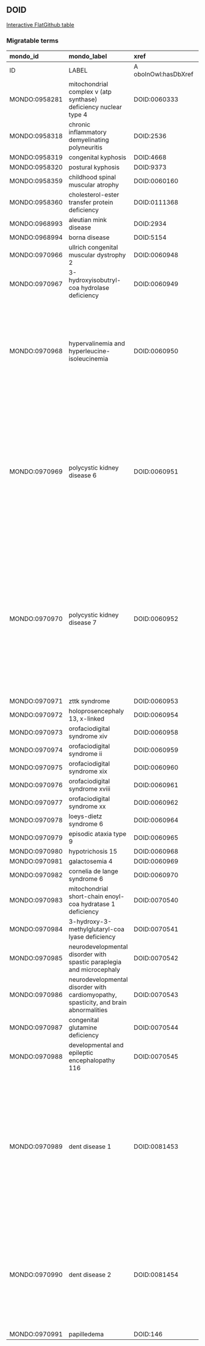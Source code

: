 ## DOID
[Interactive FlatGithub table](https://flatgithub.com/monarch-initiative/mondo-ingest?filename=src/ontology/slurp/doid.tsv)

### Migratable terms
| mondo_id      | mondo_label                                                                          | xref                 | xref_source                | original_label                                                                       | definition                                                                                                                                                                                                                                                                                                                                            | parents                                                 |
|:--------------|:-------------------------------------------------------------------------------------|:---------------------|:---------------------------|:-------------------------------------------------------------------------------------|:------------------------------------------------------------------------------------------------------------------------------------------------------------------------------------------------------------------------------------------------------------------------------------------------------------------------------------------------------|:--------------------------------------------------------|
| ID            | LABEL                                                                                | A oboInOwl:hasDbXref | >A oboInOwl:source SPLIT=| |                                                                                      | A IAO:0000115                                                                                                                                                                                                                                                                                                                                         | SC %                                                    |
| MONDO:0958281 | mitochondrial complex v (atp synthase) deficiency nuclear type 4                     | DOID:0060333         | MONDO:equivalentTo         | mitochondrial complex V (ATP synthase) deficiency nuclear type 4                     |                                                                                                                                                                                                                                                                                                                                                       | MONDO:0014471                                           |
| MONDO:0958318 | chronic inflammatory demyelinating polyneuritis                                      | DOID:2536            | MONDO:equivalentTo         | chronic inflammatory demyelinating polyneuritis                                      |                                                                                                                                                                                                                                                                                                                                                       | MONDO:0002336                                           |
| MONDO:0958319 | congenital kyphosis                                                                  | DOID:4668            | MONDO:equivalentTo         | congenital kyphosis                                                                  |                                                                                                                                                                                                                                                                                                                                                       |                                                         |
| MONDO:0958320 | postural kyphosis                                                                    | DOID:9373            | MONDO:equivalentTo         | postural kyphosis                                                                    |                                                                                                                                                                                                                                                                                                                                                       |                                                         |
| MONDO:0958359 | childhood spinal muscular atrophy                                                    | DOID:0060160         | MONDO:equivalentTo         | childhood spinal muscular atrophy                                                    |                                                                                                                                                                                                                                                                                                                                                       | MONDO:0001516                                           |
| MONDO:0958360 | cholesterol-ester transfer protein deficiency                                        | DOID:0111368         | MONDO:equivalentTo         | cholesterol-ester transfer protein deficiency                                        |                                                                                                                                                                                                                                                                                                                                                       | MONDO:0002525                                           |
| MONDO:0968993 | aleutian mink disease                                                                | DOID:2934            | MONDO:equivalentTo         | aleutian mink disease                                                                |                                                                                                                                                                                                                                                                                                                                                       | MONDO:0005108                                           |
| MONDO:0968994 | borna disease                                                                        | DOID:5154            | MONDO:equivalentTo         | borna disease                                                                        |                                                                                                                                                                                                                                                                                                                                                       | MONDO:0005108|MONDO:0002602                             |
| MONDO:0970966 | ullrich congenital muscular dystrophy 2                                              | DOID:0060948         | MONDO:equivalentTo         | Ullrich congenital muscular dystrophy 2                                              |                                                                                                                                                                                                                                                                                                                                                       | MONDO:0000355                                           |
| MONDO:0970967 | 3-hydroxyisobutryl-coa hydrolase deficiency                                          | DOID:0060949         | MONDO:equivalentTo         | 3-hydroxyisobutryl-CoA hydrolase deficiency                                          |                                                                                                                                                                                                                                                                                                                                                       | MONDO:0006025|MONDO:0004736                             |
| MONDO:0970968 | hypervalinemia and hyperleucine-isoleucinemia                                        | DOID:0060950         | MONDO:equivalentTo         | hypervalinemia and hyperleucine-isoleucinemia                                        | An amino acid metabolic characterized by highly elevated plasma valine and leucine concentrations  that has_material_basis_in compound heterozygous mutation in the BCAT2 gene on chromosome 19q13.                                                                                                                                                   | MONDO:0004736|MONDO:0006025                             |
| MONDO:0970969 | polycystic kidney disease 6                                                          | DOID:0060951         | MONDO:equivalentTo         | polycystic kidney disease 6                                                          | An autosomal dominant polycystic kidney disease characterized by the development of multiple small renal cysts and progression to renal insufficiency or end-stage renal disease (ESRD) most often after the sixth decade that has_material_basis_in heterozygous mutation in the DNAJB11 gene on chromosome 3q27.                                    | MONDO:0004691                                           |
| MONDO:0970970 | polycystic kidney disease 7                                                          | DOID:0060952         | MONDO:equivalentTo         | polycystic kidney disease 7                                                          | A autosomal dominant polycystic kidney disease characterized by the development of small kidney cysts and renal interstitial fibrosis causing adult-onset progressive loss of kidney function leading to end-stage kidney disease after around 60 years of age that has_material_basis_in heterozygous mutation in the ALG5 gene on chromosome 13q13. | MONDO:0004691                                           |
| MONDO:0970971 | zttk syndrome                                                                        | DOID:0060953         | MONDO:equivalentTo         | ZTTK syndrome                                                                        |                                                                                                                                                                                                                                                                                                                                                       | MONDO:0000426|MONDO:0002254                             |
| MONDO:0970972 | holoprosencephaly 13, x-linked                                                       | DOID:0060954         | MONDO:equivalentTo         | Holoprosencephaly 13, X-linked                                                       |                                                                                                                                                                                                                                                                                                                                                       | MONDO:0016296|MONDO:0020605|MONDO:0020604               |
| MONDO:0970973 | orofaciodigital syndrome xiv                                                         | DOID:0060958         | MONDO:equivalentTo         | orofaciodigital syndrome XIV                                                         |                                                                                                                                                                                                                                                                                                                                                       | MONDO:0015375|MONDO:0006025                             |
| MONDO:0970974 | orofaciodigital syndrome ii                                                          | DOID:0060959         | MONDO:equivalentTo         | orofaciodigital syndrome II                                                          |                                                                                                                                                                                                                                                                                                                                                       | MONDO:0015375|MONDO:0006025                             |
| MONDO:0970975 | orofaciodigital syndrome xix                                                         | DOID:0060960         | MONDO:equivalentTo         | orofaciodigital syndrome XIX                                                         |                                                                                                                                                                                                                                                                                                                                                       | MONDO:0015375|MONDO:0006025                             |
| MONDO:0970976 | orofaciodigital syndrome xviii                                                       | DOID:0060961         | MONDO:equivalentTo         | orofaciodigital syndrome XVIII                                                       |                                                                                                                                                                                                                                                                                                                                                       | MONDO:0015375|MONDO:0006025                             |
| MONDO:0970977 | orofaciodigital syndrome xx                                                          | DOID:0060962         | MONDO:equivalentTo         | orofaciodigital syndrome XX                                                          |                                                                                                                                                                                                                                                                                                                                                       | MONDO:0015375|MONDO:0006025                             |
| MONDO:0970978 | loeys-dietz syndrome 6                                                               | DOID:0060964         | MONDO:equivalentTo         | Loeys-Dietz syndrome 6                                                               |                                                                                                                                                                                                                                                                                                                                                       | MONDO:0018954                                           |
| MONDO:0970979 | episodic ataxia type 9                                                               | DOID:0060965         | MONDO:equivalentTo         | episodic ataxia type 9                                                               |                                                                                                                                                                                                                                                                                                                                                       | MONDO:0016227|MONDO:0000426                             |
| MONDO:0970980 | hypotrichosis 15                                                                     | DOID:0060968         | MONDO:equivalentTo         | hypotrichosis 15                                                                     |                                                                                                                                                                                                                                                                                                                                                       | MONDO:0003037|MONDO:0006025                             |
| MONDO:0970981 | galactosemia 4                                                                       | DOID:0060969         | MONDO:equivalentTo         | galactosemia 4                                                                       |                                                                                                                                                                                                                                                                                                                                                       | MONDO:0018116                                           |
| MONDO:0970982 | cornelia de lange syndrome 6                                                         | DOID:0060970         | MONDO:equivalentTo         | Cornelia de Lange syndrome 6                                                         |                                                                                                                                                                                                                                                                                                                                                       | MONDO:0016033|MONDO:0000426                             |
| MONDO:0970983 | mitochondrial short-chain enoyl-coa hydratase 1 deficiency                           | DOID:0070540         | MONDO:equivalentTo         | mitochondrial short-chain enoyl-CoA hydratase 1 deficiency                           |                                                                                                                                                                                                                                                                                                                                                       | MONDO:0004736|MONDO:0002525|MONDO:0004069|MONDO:0006025 |
| MONDO:0970984 | 3-hydroxy-3-methylglutaryl-coa lyase deficiency                                      | DOID:0070541         | MONDO:equivalentTo         | 3-hydroxy-3-methylglutaryl-CoA lyase deficiency                                      |                                                                                                                                                                                                                                                                                                                                                       | MONDO:0004736|MONDO:0006025                             |
| MONDO:0970985 | neurodevelopmental disorder with spastic paraplegia and microcephaly                 | DOID:0070542         | MONDO:equivalentTo         | neurodevelopmental disorder with spastic paraplegia and microcephaly                 |                                                                                                                                                                                                                                                                                                                                                       | MONDO:0019502|MONDO:0004736                             |
| MONDO:0970986 | neurodevelopmental disorder with cardiomyopathy, spasticity, and brain abnormalities | DOID:0070543         | MONDO:equivalentTo         | neurodevelopmental disorder with cardiomyopathy, spasticity, and brain abnormalities |                                                                                                                                                                                                                                                                                                                                                       | MONDO:0004736|MONDO:0004069|MONDO:0006025               |
| MONDO:0970987 | congenital glutamine deficiency                                                      | DOID:0070544         | MONDO:equivalentTo         | congenital glutamine deficiency                                                      |                                                                                                                                                                                                                                                                                                                                                       | MONDO:0004736|MONDO:0006025                             |
| MONDO:0970988 | developmental and epileptic encephalopathy 116                                       | DOID:0070545         | MONDO:equivalentTo         | developmental and epileptic encephalopathy 116                                       |                                                                                                                                                                                                                                                                                                                                                       | MONDO:0004736|MONDO:0100062|MONDO:0000426               |
| MONDO:0970989 | dent disease 1                                                                       | DOID:0081453         | MONDO:equivalentTo         | Dent disease 1                                                                       | A Dent disease that is characterized by manifestations of complex proximal tubule dysfunction with low-molecular-weight proteinuria, hypercalciuria, nephrolithiasis, nephrocalcinosis, and progressive renal failure and that has_material_basis_in  mutation in the CLCN5 gene on chromosome Xp11. Extra-renal involvement is absent.               | MONDO:0015612                                           |
| MONDO:0970990 | dent disease 2                                                                       | DOID:0081454         | MONDO:equivalentTo         | Dent disease 2                                                                       | A Dent disease that is characterized by low molecular weight proteinuria and other features of Fanconi syndrome but typically do not include proximal renal tubular acidosis and that has_material_basis_in mutation in the OCRL gene on chromosome Xq26.                                                                                             | MONDO:0015612                                           |
| MONDO:0970991 | papilledema                                                                          | DOID:146             | MONDO:equivalentTo         | papilledema                                                                          |                                                                                                                                                                                                                                                                                                                                                       | MONDO:0002135                                           |
